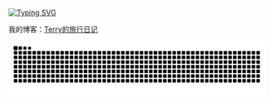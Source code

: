 [![Typing SVG](https://readme-typing-svg.demolab.com?font=Fira+Code&pause=1000&width=435&lines=%E4%BD%A0%E5%A5%BD%EF%BC%8C%E6%88%91%E5%8F%AB+Terry%EF%BC%8C%E4%B8%80%E4%B8%AA%E5%96%9C%E6%AC%A2%E7%BC%96%E7%A8%8B%E7%9A%84%E4%BA%BA%E3%80%82;%E5%B7%A5%E4%BD%9C%E4%B9%8B%E4%BD%99%EF%BC%8C%E6%88%91%E5%96%9C%E6%AC%A2%E5%B8%A6%E7%9D%80%E7%9B%B8%E6%9C%BA%E6%97%85%E8%A1%8C%EF%BC%8C%E7%9C%8B%E5%88%AB%E4%BA%BA%E7%9A%84%E4%BA%BA%E7%94%9F%E3%80%82++)](https://git.io/typing-svg)

我的博客：[Terry的旅行日记](www.dszdsxc19.life)

![HuiDBK's github activity graph](https://raw.githubusercontent.com/dszdsxc19/dszdsxc19/output/github-contribution-grid-snake.svg)
